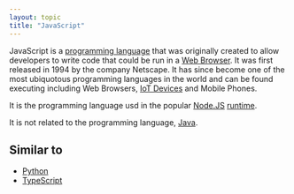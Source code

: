 ```yaml
---
layout: topic
title: "JavaScript"
---
```


JavaScript is a [programming language](programming-language) that was originally created to allow developers to write code that could be run in a [Web Browser](web-browser). It was first released in 1994 by the company Netscape. It has since become one of the most ubiquotous programming languages in the world and can be found executing including Web Browsers, [IoT Devices](iot-devices) and Mobile Phones.

It is the programming language usd in the popular [Node.JS](nodejs) [runtime](runtime).

It is not related to the programming language, [Java](java).

## Similar to
- [Python](python)
- [TypeScript](typescript)
